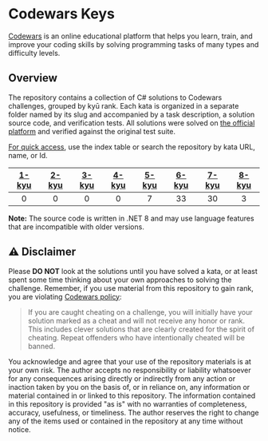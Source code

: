 ﻿# Codewars Keys

[Codewars](https://www.codewars.com)  is an online educational platform that helps you learn, train, and improve your coding skills by solving programming tasks of many types and difficulty levels.


## Overview

The repository contains a collection of C# solutions to Codewars challenges, grouped by kyū rank.
Each kata is organized in a separate folder named by its slug and accompanied by a task description,
a solution source code, and verification tests. All solutions were solved
on [the official platform](https://www.codewars.com) and verified against the original test suite.

<ins>For quick access</ins>, use the index table or search the repository by kata URL, name, or Id.

| [1-kyu](../Kata/Kata/1-kyu/Index.md) | [2-kyu](../Kata/Kata/2-kyu/Index.md) | [3-kyu](../Kata/Kata/3-kyu/Index.md) | [4-kyu](../Kata/Kata/4-kyu/Index.md) | [5-kyu](../Kata/Kata/5-kyu/Index.md) | [6-kyu](../Kata/Kata/6-kyu/Index.md) | [7-kyu](../Kata/Kata/7-kyu/Index.md) | [8-kyu](../Kata/Kata/8-kyu/Index.md) |
|:------------------------------------:|:------------------------------------:|:------------------------------------:|:------------------------------------:|:------------------------------------:|:------------------------------------:|:------------------------------------:|:------------------------------------:|
| 0 | 0 | 0 | 0 | 7 | 33 | 30 | 3 |


**Note:** The source code is written in .NET 8 and may use language features that are incompatible with older versions.

## ⚠️ Disclaimer

Please **DO NOT** look at the solutions until you have solved a kata, or at least spent some time thinking about your own approaches to solving the challenge.
Remember, if you use material from this repository to gain rank, you are violating [Codewars policy](https://docs.codewars.com/community/rules/#policy):

> If you are caught cheating on a challenge, you will initially have your solution marked as a cheat and will not receive any honor or rank.
> This includes clever solutions that are clearly created for the spirit of cheating. Repeat offenders who have intentionally cheated will be banned.

You acknowledge and agree that your use of the repository materials is at your own risk.
The author accepts no responsibility or liability whatsoever for any consequences arising directly or
indirectly from any action or inaction taken by you on the basis of, or in reliance on, any
information or material contained in or linked to this repository.
The information contained in this repository is provided "as is" with no warranties
of completeness, accuracy, usefulness, or timeliness.
The author reserves the right to change any of the items used or contained in the repository at any time without notice.
